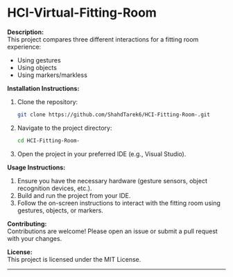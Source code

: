 

# HCI-Virtual-Fitting-Room

**Description:**  
This project compares three different interactions for a fitting room experience:
- Using gestures
- Using objects
- Using markers/markless

**Installation Instructions:**  
1. Clone the repository:
   ```sh
   git clone https://github.com/ShahdTarek6/HCI-Fitting-Room-.git
   ```
2. Navigate to the project directory:
   ```sh
   cd HCI-Fitting-Room-
   ```
3. Open the project in your preferred IDE (e.g., Visual Studio).

**Usage Instructions:**  
1. Ensure you have the necessary hardware (gesture sensors, object recognition devices, etc.).
2. Build and run the project from your IDE.
3. Follow the on-screen instructions to interact with the fitting room using gestures, objects, or markers.

**Contributing:**  
Contributions are welcome! Please open an issue or submit a pull request with your changes.

**License:**  
This project is licensed under the MIT License.

---
